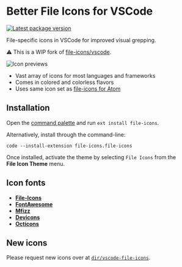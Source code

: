 # Better File Icons for VSCode

[![Latest package version][VSC-version]][VSC-link]

File-specific icons in VSCode for improved visual grepping.

⚠️ This is a WIP fork of [file-icons/vscode](https://github.com/file-icons/vscode).

![Icon previews][]

- Vast array of icons for most languages and frameworks
- Comes in colored and colorless flavors
- Uses same icon set as [file-icons for Atom](https://github.com/file-icons/atom)

## Installation

Open the [command palette] and run `ext install file-icons`.

Alternatively, install through the command-line:

    code --install-extension file-icons.file-icons

Once installed, activate the theme by selecting `File Icons` from the **File Icon Theme** menu.

## Icon fonts

- [**File-Icons**](https://github.com/file-icons/icons/blob/master/charmap.md)
- [**FontAwesome**](https://fontawesome.com/v4/cheatsheet/)
- [**Mfizz**](https://github.com/file-icons/MFixx/blob/master/charmap.md)
- [**Devicons**](https://github.com/file-icons/DevOpicons/blob/master/charmap.md)
- [**Octicons**](https://octicons.github.com/)

## New icons

Please request new icons over at [`dir/vscode-file-icons`](https://github.com/dir/vscode-file-icons).

<!-- Referenced links --------------------------------------------------------->

[VSC-version]: https://img.shields.io/visual-studio-marketplace/v/file-icons.file-icons?color=4c1&label=Visual%20Studio%20Marketplace
[VSC-link]: https://marketplace.visualstudio.com/items?itemName=file-icons.file-icons
[command palette]: https://code.visualstudio.com/docs/getstarted/userinterface#_command-palette
[Icon previews]: https://raw.githubusercontent.com/file-icons/atom/6714706f268e257100e03c9eb52819cb97ad570b/preview.png
